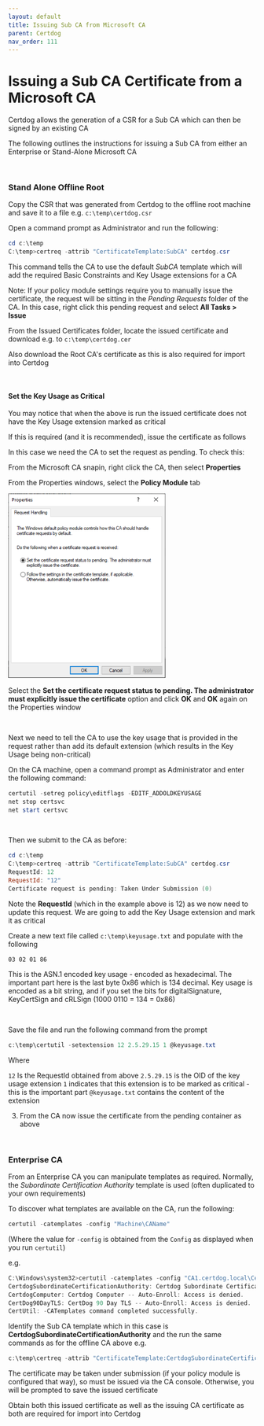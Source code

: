 ```yaml
---
layout: default
title: Issuing Sub CA from Microsoft CA
parent: Certdog
nav_order: 111
---
```


# Issuing a Sub CA Certificate from a Microsoft CA

Certdog allows the generation of a CSR for a Sub CA which can then be signed by an existing CA  

The following outlines the instructions for issuing a Sub CA from either an Enterprise or Stand-Alone Microsoft CA

<br>

### Stand Alone Offline Root

Copy the CSR that was generated from Certdog to the offline root machine and save it to a file e.g. ``c:\temp\certdog.csr``  

Open a command prompt as Administrator and run the following:  

```powershell
cd c:\temp
C:\temp>certreq -attrib "CertificateTemplate:SubCA" certdog.csr
```

This command tells the CA to use the default *SubCA* template which will add the required Basic Constraints and Key Usage extensions for a CA  

Note: If your policy module settings require you to manually issue the certificate, the request will be sitting in the *Pending Requests* folder of the CA. In this case, right click this pending request and select **All Tasks > Issue**  

From the Issued Certificates folder, locate the issued certificate and download e.g. to ``c:\temp\certdog.cer``  

Also download the Root CA's certificate as this is also required for import into Certdog  

<br>

#### Set the Key Usage as Critical

You may notice that when the above is run the issued certificate does not have the Key Usage extension marked as critical  

If this is required (and it is recommended), issue the certificate as follows  

In this case we need the CA to set the request as pending. To check this:

From the Microsoft CA snapin, right click the CA, then select **Properties**  

From the Properties windows, select the **Policy Module** tab

<img src=".\images\msca_policy.png" alt="image-20211001080648311" style="zoom:80%;" />

Select the **Set the certificate request status to pending. The administrator must explicitly issue the certificate** option and click **OK** and **OK** again on the Properties window

<br>

Next we need to tell the CA to use the key usage that is provided in the request rather than add its default extension (which results in the Key Usage being non-critical)

  

On the CA machine, open a command prompt as Administrator and enter the following command:  

   ```powershell
   certutil -setreg policy\editflags -EDITF_ADDOLDKEYUSAGE
   net stop certsvc
   net start certsvc
   ```

<br>

Then we submit to the CA as before:

   ```powershell
   cd c:\temp
   C:\temp>certreq -attrib "CertificateTemplate:SubCA" certdog.csr
   RequestId: 12
   RequestId: "12"
   Certificate request is pending: Taken Under Submission (0)
   ```

Note the **RequestId** (which in the example above is 12) as we now need to update this request. We are going to add the Key Usage extension and mark it as critical 

Create a new text file called ``c:\temp\keyusage.txt`` and populate with the following  

   ```
   03 02 01 86
   ```

This is the ASN.1 encoded key usage - encoded as hexadecimal. The important part here is the last byte 0x86 which is 134 decimal. Key usage is encoded as a bit string, and if you set the bits for digitalSignature, KeyCertSign and cRLSign (1000 0110 = 134 = 0x86)

<br>

Save the file and run the following command from the prompt  

   ```powershell
   c:\temp\certutil -setextension 12 2.5.29.15 1 @keyusage.txt
   ```

Where 

   ``12`` Is the RequestId obtained from above
   ``2.5.29.15`` is the OID of the key usage extension
   `1` indicates that this extension is to be marked as critical - this is the important part
   ``@keyusage.txt`` contains the content of the extension

3. From the CA now issue the certificate from the pending container as above

<br>

### Enterprise CA 

From an Enterprise CA you can manipulate templates as required. Normally, the *Subordinate Certification Authority* template is used (often duplicated to your own requirements)

To discover what templates are available on the CA, run the following:

```powershell
certutil -catemplates -config "Machine\CAName"
```

(Where the value for ``-config`` is obtained from the ``Config`` as displayed when you run ``certutil``)



e.g.

```powershell
C:\Windows\system32>certutil -catemplates -config "CA1.certdog.local\Certdog"
CertdogSubordinateCertificationAuthority: Certdog Subordinate Certification Authority -- Auto-Enroll: Access is denied.
CertdogComputer: Certdog Computer -- Auto-Enroll: Access is denied.
CertDog90DayTLS: CertDog 90 Day TLS -- Auto-Enroll: Access is denied.
CertUtil: -CATemplates command completed successfully.
```

Identify the Sub CA template which in this case is **CertdogSubordinateCertificationAuthority** and the run the same commands as for the offline CA above e.g.

```powershell
c:\temp\certreq -attrib "CertificateTemplate:CertdogSubordinateCertificationAuthority" .\certdog.csr
```

The certificate may be taken under submission (if your policy module is configured that way), so must be issued via the CA console. Otherwise, you will be prompted to save the issued certificate  

Obtain both this issued certificate as well as the issuing CA certificate as both are required for import into Certdog

